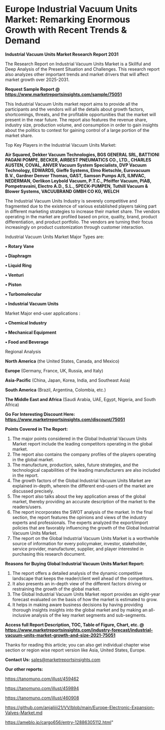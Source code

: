  # Europe Industrial Vacuum Units Market: Remarking Enormous Growth with Recent Trends & Demand

<strong>Industrial Vacuum Units Market Research Report 2031</strong>

The Research Report on Industrial Vacuum Units Market is a Skillful and Deep Analysis of the Present Situation and Challenges. This research report also analyzes other important trends and market drivers that will affect market growth over 2025-2031.

<strong>Request Sample Report @ <a href=https://www.marketreportsinsights.com/sample/75051>https://www.marketreportsinsights.com/sample/75051</a></strong>

This Industrial Vacuum Units market report aims to provide all the participants and the vendors will all the details about growth factors, shortcomings, threats, and the profitable opportunities that the market will present in the near future. The report also features the revenue share, industry size, production volume, and consumption in order to gain insights about the politics to contest for gaining control of a large portion of the market share.

Top Key Players in the Industrial Vacuum Units Market:

<strong>Air Squared, Dekker Vacuum Technologies, BGS GENERAL SRL, BATTIONI PAGANI POMPE, BECKER, AIRBEST PNEUMATICS CO., LTD., CHARLES AUSTEN, COVAL, ANVER Vacuum System Specialists, DVP Vacuum Technology, EDWARDS, Gieffe Systems, Elmo Rietschle, Eurovacuum B.V., Gardner Denver Thomas, GAST, Samson Pumps A/S, ILMVAC, NEDERMAN, Oerlikon Leybold Vacuum, P.T.C., Pfeiffer Vacuum, PIAB, Pompetravaini, Electro A.D., S.L., SPECK-PUMPEN, Tuthill Vacuum & Blower Systems, VACUUBRAND GMBH CO KG, WELCH</strong>

The Industrial Vacuum Units Industry is severely competitive and fragmented due to the existence of various established players taking part in different marketing strategies to increase their market share. The vendors operating in the market are profiled based on price, quality, brand, product differentiation, and product portfolio. The vendors are turning their focus increasingly on product customization through customer interaction.

Industrial Vacuum Units Market Major Types are:

<strong>• Rotary Vane

• Diaphragm

• Liquid Ring

• Venturi

• Piston

• Turbomolecular

• Industrial Vacuum Units</strong>

Market Major end-user applications :

<strong>• Chemical Industry

• Mechanical Equipment

• Food and Beverage</strong>

Regional Analysis

</u><strong><b>North America</b></strong> (the United States, Canada, and Mexico)

<strong><b>Europe </b></strong>(Germany, France, UK, Russia, and Italy)

<strong><b>Asia-Pacific</b></strong> (China, Japan, Korea, India, and Southeast Asia)

<strong><b>South America</b></strong> (Brazil, Argentina, Colombia, etc.)

<strong><b>The Middle East and Africa</b></strong> (Saudi Arabia, UAE, Egypt, Nigeria, and South Africa)

<strong>Go For Interesting Discount Here: <a href=https://www.marketreportsinsights.com/discount/75051>https://www.marketreportsinsights.com/discount/75051</a></strong>

<strong>Points Covered in The Report:</strong>
<ol>
  <li>The major points considered in the Global Industrial Vacuum Units Market report include the leading competitors operating in the global market.</li>
  <li>The report also contains the company profiles of the players operating in the global market.</li>
  <li>The manufacture, production, sales, future strategies, and the technological capabilities of the leading manufacturers are also included in the report.</li>
  <li>The growth factors of the Global Industrial Vacuum Units Market are explained in-depth, wherein the different end-users of the market are discussed precisely.</li>
  <li>The report also talks about the key application areas of the global market, thereby providing an accurate description of the market to the readers/users.</li>
  <li>The report incorporates the SWOT analysis of the market. In the final section, the report features the opinions and views of the industry experts and professionals. The experts analyzed the export/import policies that are favorably influencing the growth of the Global Industrial Vacuum Units Market.</li>
  <li>The report on the Global Industrial Vacuum Units Market is a worthwhile source of information for every policymaker, investor, stakeholder, service provider, manufacturer, supplier, and player interested in purchasing this research document.</li>
</ol>
<strong>Reasons for Buying Global Industrial Vacuum Units Market Report:</strong>

<ol>
  <li>The report offers a detailed analysis of the dynamic competitive landscape that keeps the reader/client well ahead of the competitors.</li>
  <li>It also presents an in-depth view of the different factors driving or restraining the growth of the global market.</li>
  <li>The Global Industrial Vacuum Units Market report provides an eight-year forecast evaluated on the basis of how the market is estimated to grow.</li>
  <li>It helps in making aware business decisions by having providing thorough insights insights into the global market and by making an all-inclusive analysis of the key market segments and sub-segments.</li>
</ol>
<strong>Access full Report Description, TOC, Table of Figure, Chart, etc. @ <a href=https://www.marketreportsinsights.com/industry-forecast/industrial-vacuum-units-market-growth-and-size-2021-75051>https://www.marketreportsinsights.com/industry-forecast/industrial-vacuum-units-market-growth-and-size-2021-75051</a></strong>


Thanks for reading this article; you can also get individual chapter wise section or region wise report version like Asia, United States, Europe.

<strong>Contact Us:</strong>
sales@marketreportsinsights.com

<strong>Our other reports:</strong>

<a href=https://tanomuno.com/illust/459462>https://tanomuno.com/illust/459462</a>

<a href=https://tanomuno.com/illust/459894>https://tanomuno.com/illust/459894</a>

<a href=https://tanomuno.com/illust/460908>https://tanomuno.com/illust/460908</a>

<a href=https://github.com/anjaliiii21/VV/blob/main/Europe-Electronic-Expansion-Valves-Market.md>https://github.com/anjaliiii21/VV/blob/main/Europe-Electronic-Expansion-Valves-Market.md</a>

<a href=https://ameblo.jp/cargo656/entry-12886305112.html>https://ameblo.jp/cargo656/entry-12886305112.html</a>"
